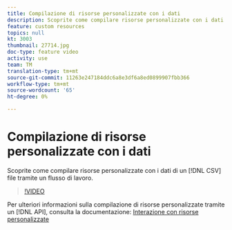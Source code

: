 ```yaml
---
title: Compilazione di risorse personalizzate con i dati
description: Scoprite come compilare risorse personalizzate con i dati di un file CSV tramite un flusso di lavoro.
feature: custom resources
topics: null
kt: 3003
thumbnail: 27714.jpg
doc-type: feature video
activity: use
team: TM
translation-type: tm+mt
source-git-commit: 11263e247184ddc6a8e3df6a8ed0899907fbb366
workflow-type: tm+mt
source-wordcount: '65'
ht-degree: 0%

---
```



# Compilazione di risorse personalizzate con i dati

Scoprite come compilare risorse personalizzate con i dati di un [!DNL CSV] file tramite un flusso di lavoro.

>[!VIDEO](https://video.tv.adobe.com/v/27714?quality=9)

Per ulteriori informazioni sulla compilazione di risorse personalizzate tramite un [!DNL API], consulta la documentazione: [Interazione con risorse personalizzate](https://experienceleague.adobe.com/docs/campaign-standard/using/working-with-apis/interacting-with-custom-resources.html.)
